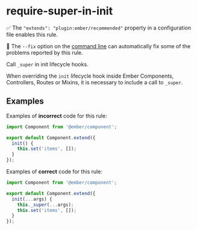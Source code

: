 # require-super-in-init

:white_check_mark: The `"extends": "plugin:ember/recommended"` property in a configuration file enables this rule.

:wrench: The `--fix` option on the [command line](https://eslint.org/docs/user-guide/command-line-interface#fixing-problems) can automatically fix some of the problems reported by this rule.

Call `_super` in init lifecycle hooks.

When overriding the `init` lifecycle hook inside Ember Components, Controllers, Routes or Mixins, it is necessary to include a call to `_super`.

## Examples

Examples of **incorrect** code for this rule:

```javascript
import Component from '@ember/component';

export default Component.extend({
  init() {
    this.set('items', []);
  }
});
```

Examples of **correct** code for this rule:

```javascript
import Component from '@ember/component';

export default Component.extend({
  init(...args) {
    this._super(...args);
    this.set('items', []);
  }
});
```
